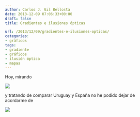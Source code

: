 ```yaml
---
author: Carlos J. Gil Bellosta
date: 2013-12-09 07:06:33+00:00
draft: false
title: Gradientes e ilusiones ópticas

url: /2013/12/09/gradientes-e-ilusiones-opticas/
categories:
- gráficos
tags:
- gradiente
- gráficos
- ilusión óptica
- mapas
---
```


Hoy, mirando

[![](/wp-uploads/2013/12/Bap0z9kIIAApETJ.jpg)
](/wp-uploads/2013/12/Bap0z9kIIAApETJ.jpg)

y tratando de comparar Uruguay y España no he podido dejar de acordarme de

[![](/wp-uploads/2013/12/Gradient-optical-illusion.png)
](/wp-uploads/2013/12/Gradient-optical-illusion.png)

